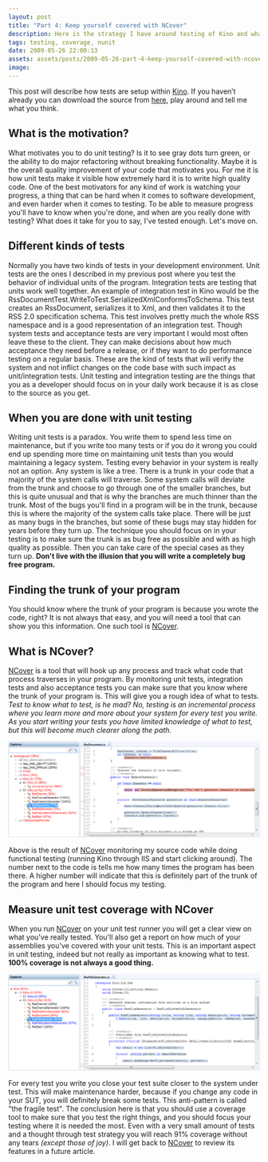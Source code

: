 ```yaml
---
layout: post
title: "Part 4: Keep yourself covered with NCover"
description: Here is the strategy I have around testing of Kino and what kind of coverage I hope to achieve.
tags: testing, coverage, nunit
date: 2009-05-26 22:00:13
assets: assets/posts/2009-05-26-part-4-keep-yourself-covered-with-ncover
image: 
---
```


This post will describe how tests are setup within [Kino](/2009/05/23/kino-everything-to-rss.html). If you haven’t already you can download the source from [here](/kino/), play around and tell me what you think.

## What is the motivation?

What motivates you to do unit testing? Is it to see gray dots turn green, or the ability to do major refactoring without breaking functionality. Maybe it is the overall quality improvement of your code that motivates you. For me it is how unit tests make it visible how extremely hard it is to write high quality code.  One of the best motivators for any kind of work is watching your progress, a thing that can be hard when it comes to software development, and even harder when it comes to testing. To be able to measure progress you'll have to know when you're done, and when are you really done with testing? What does it take for you to say, I've tested enough. Let's move on.

## Different kinds of tests

Normally you have two kinds of tests in your development environment. Unit tests are the ones I described in my previous post where you test the behavior of individual units of the program. Integration tests are testing that units work well together. An example of integration test in Kino would be the RssDocumentTest.WriteToTest.SerializedXmlConformsToSchema. This test creates an RssDocument, serializes it to Xml, and then validates it to the RSS 2.0 specification schema. This test involves pretty much the whole RSS namespace and is a good representation of an integration test.  Though system tests and acceptance tests are very important I would most often leave these to the client. They can make decisions about how much acceptance they need before a release, or if they want to do performance testing on a regular basis. These are the kind of tests that will verify the system and not inflict changes on the code base with such impact as unit/integration tests.  Unit testing and integration testing are the things that you as a developer should focus on in your daily work because it is as close to the source as you get.

## When you are done with unit testing

Writing unit tests is a paradox. You write them to spend less time on maintenance, but if you write too many tests or if you do it wrong you could end up spending more time on maintaining unit tests than you would maintaining a legacy system. Testing every behavior in your system is really not an option.  Any system is like a tree. There is a trunk in your code that a majority of the system calls will traverse. Some system calls will deviate from the trunk and choose to go through one of the smaller branches, but this is quite unusual and that is why the branches are much thinner than the trunk.  Most of the bugs you'll find in a program will be in the trunk, because this is where the majority of the system calls take place. There will be just as many bugs in the branches, but some of these bugs may stay hidden for years before they turn up. The technique you should focus on in your testing is to make sure the trunk is as bug free as possible and with as high quality as possible. Then you can take care of the special cases as they turn up. **Don't live with the illusion that you will write a completely bug free program.**

## Finding the trunk of your program

You should know where the trunk of your program is because you wrote the code, right? It is not always that easy, and you will need a tool that can show you this information. One such tool is [NCover](http://www.ncover.com).

## What is NCover?

[NCover](http://www.ncover.com) is a tool that will hook up any process and track what code that process traverses in your program. By monitoring unit tests, integration tests and also acceptance tests you can make sure that you know where the trunk of your program is. This will give you a rough idea of what to tests. _Test to know what to test, is he mad? No, testing is an incremental process where you learn more and more about your system for every test you write. As you start writing your tests you have limited knowledge of what to test, but this will become much clearer along the path._

![Kino Coverage through IIS with NCover](/assets/posts/2009-05-27-part-4-keep-yourself-covered-with-ncover/kino_coverage_iis.png)

Above is the result of [NCover](http://www.ncover.com) monitoring my source code while doing functional testing (running Kino through IIS and start clicking around). The number next to the code is tells me how many times the program has been there. A higher number will indicate that this is definitely part of the trunk of the program and here I should focus my testing.

## Measure unit test coverage with NCover

When you run [NCover](http://www.ncover.com) on your unit test runner you will get a clear view on what you've really tested. You'll also get a report on how much of your assemblies you've covered with your unit tests. This is an important aspect in unit testing, indeed but not really as important as knowing what to test. **100% coverage is not always a good thing.**

![Kino coverage of unit tests with NCover](/assets/posts/2009-05-27-part-4-keep-yourself-covered-with-ncover/kino_coverage_unit_tests.png)

For every test you write you close your test suite closer to the system under test. This will make maintenance harder, because if you change any code in your SUT, you will definitely break some tests. This anti-pattern is called "the fragile test".  The conclusion here is that you should use a coverage tool to make sure that you test the right things, and you should focus your testing where it is needed the most. Even with a very small amount of tests and a thought through test strategy you will reach 91% coverage without any tears _(except those of joy)_.  I will get back to [NCover](http://www.ncover.com) to review its features in a future article.
